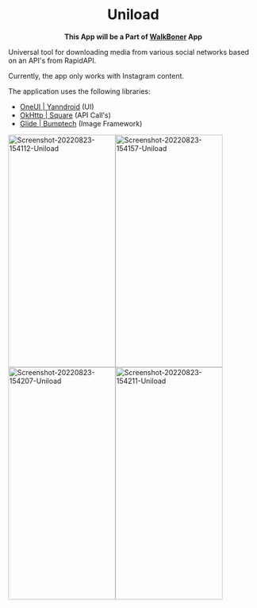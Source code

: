 <div align="center">
<h1>Uniload</h1>

**This App will be a Part of <a href="https://github.com/WBApplication/WalkBoner">WalkBoner</a> App**
</div>


Universal tool for downloading media from various social networks based on an API's from RapidAPI.

Currently, the app only works with Instagram content.

The application uses the following libraries:

- [OneUI | Yanndroid](https://github.com/OneUIProject/OneUI-Design-Library) (UI)
- [OkHttp | Square](https://github.com/square/okhttp) (API Call's)
- [Glide | Bumptech](https://github.com/bumptech/glide) (Image Framework)

<img src="https://i.ibb.co/PD52hGP/Screenshot-20220823-154112-Uniload.png" width="216" height="468" alt="Screenshot-20220823-154112-Uniload"><img src="https://i.ibb.co/HK1MtXn/Screenshot-20220823-155339-Uniload.png" width="216" height="468" alt="Screenshot-20220823-154157-Uniload"><img src="https://i.ibb.co/FB9Kxsr/Screenshot-20220823-155351-Uniload.png" width="216" height="468" alt="Screenshot-20220823-154207-Uniload"><img src="https://i.ibb.co/bdjmcNY/Screenshot-20220823-155357-Uniload.png" width="216" height="468" alt="Screenshot-20220823-154211-Uniload">
